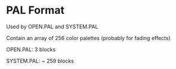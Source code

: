 PAL Format
==========

Used by OPEN.PAL and SYSTEM.PAL

Contain an array of 256 color palettes (probably for fading effects)

OPEN.PAL: 3 blocks

SYSTEM.PAL: ~ 259 blocks
